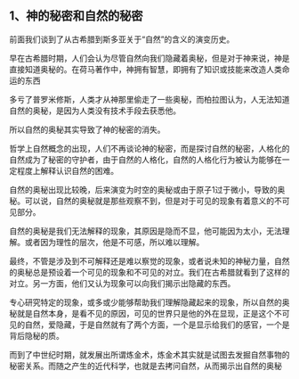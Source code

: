 <h2>1、神的秘密和自然的秘密</h2><p data-pid="genegVD6">前面我们谈到了从古希腊到斯多亚关于“自然”的含义的演变历史。</p><p data-pid="DXWtFMSS">早在古希腊时期，人们会认为尽管自然向我们隐藏着奥秘，但是对于神来说，神是直接知道奥秘的。在荷马著作中，神拥有智慧，即拥有了知识或技能来改造人类命运的东西</p><p data-pid="pHRcBOtb">多亏了普罗米修斯，人类才从神那里偷走了一些奥秘，而柏拉图认为，人无法知道自然的奥秘，是因为人类没有技术手段去获悉他。</p><p data-pid="PJekJR-L">所以自然的奥秘其实导致了神的秘密的消失。</p><p data-pid="emXdk6Xf">哲学上自然概念的出现，人们不再谈论神的秘密，而是探讨自然的秘密，人格化的自然成为了秘密的守护者，由于自然的人格化，自然的人格化行为被认为能够在一定程度上解释认识自然的困难。</p><p data-pid="jsVIQ6PF">自然的奥秘出现比较晚，后来演变为时空的奥秘或由于原子1过于微小，导致的奥秘。可以说，自然的奥秘就是那些观察不到，但是对于可见的现象有着意义的不可见部分。</p><p data-pid="6I1uwJnB">自然的奥秘是我们无法解释的现象，其原因是隐而不显，他可能因为太小，无法理解。或者因为理性的层次，他是不可感，所以难以理解。</p><p data-pid="iXN-yxLT">最终，不管是涉及到不可解释还是难以察觉的现象，或者说未知的神秘力量，自然的奥秘总是预设着一个可见的现象和不可见的对立。我们在古希腊就看到了这样的对立。另一方面，他们又认为现象可以向我们揭示出隐藏的东西。</p><p data-pid="WPFHUtKU">专心研究特定的现象，或多或少能够帮助我们理解隐藏起来的现象，所以自然的奥秘就是自然本身，是看不见的原因，可见的世界只是他的外在显现，正是这个不可见的自然，爱隐藏，于是自然就有了两个方面，一个是显示给我们的感官，一个是背后隐秘的质。</p><p data-pid="LqzBx4zZ">而到了中世纪时期，就发展出所谓炼金术，炼金术其实就是试图去发掘自然事物的秘密关系。而随之产生的近代科学，也就是去拷问自然，从而揭示出自然的奥秘</p><p></p><p></p><p></p><p></p><p></p>